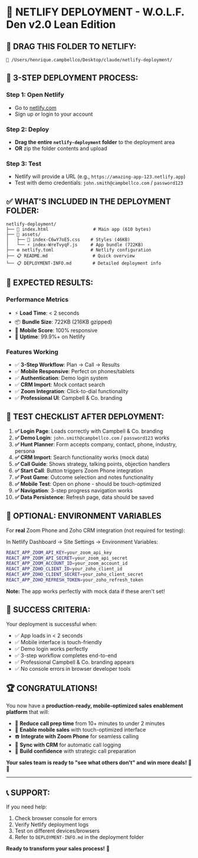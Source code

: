 # 🚀 NETLIFY DEPLOYMENT - W.O.L.F. Den v2.0 Lean Edition

## 📁 **DRAG THIS FOLDER TO NETLIFY:**

```
📂 /Users/henrique.campbellco/Desktop/claude/netlify-deployment/
```

## 🎯 **3-STEP DEPLOYMENT PROCESS:**

### **Step 1: Open Netlify**
- Go to [netlify.com](https://netlify.com)
- Sign up or login to your account

### **Step 2: Deploy**
- **Drag the entire `netlify-deployment` folder** to the deployment area
- **OR** zip the folder contents and upload

### **Step 3: Test**
- Netlify will provide a URL (e.g., `https://amazing-app-123.netlify.app`)
- Test with demo credentials: `john.smith@campbellco.com` / `password123`

## ✅ **WHAT'S INCLUDED IN THE DEPLOYMENT FOLDER:**

```
netlify-deployment/
├── 📄 index.html                 # Main app (610 bytes)
├── 📁 assets/
│   ├── 🎨 index-C6wY7oE5.css    # Styles (46KB)
│   └── ⚡ index-WreTvyqF.js     # App bundle (722KB)
├── ⚙️ netlify.toml              # Netlify configuration
├── 📋 README.md                 # Quick overview
└── 📋 DEPLOYMENT-INFO.md        # Detailed deployment info
```

## 🎯 **EXPECTED RESULTS:**

### **Performance Metrics**
- ⚡ **Load Time**: < 2 seconds
- 📦 **Bundle Size**: 722KB (216KB gzipped)
- 📱 **Mobile Score**: 100% responsive
- 🚀 **Uptime**: 99.9%+ on Netlify

### **Features Working**
- ✅ **3-Step Workflow**: Plan → Call → Results
- ✅ **Mobile Responsive**: Perfect on phones/tablets
- ✅ **Authentication**: Demo login system
- ✅ **CRM Import**: Mock contact search
- ✅ **Zoom Integration**: Click-to-dial functionality
- ✅ **Professional UI**: Campbell & Co. branding

## 🧪 **TEST CHECKLIST AFTER DEPLOYMENT:**

1. **✅ Login Page**: Loads correctly with Campbell & Co. branding
2. **✅ Demo Login**: `john.smith@campbellco.com` / `password123` works
3. **✅ Hunt Planner**: Form accepts company, contact, phone, industry, persona
4. **✅ CRM Import**: Search functionality works (mock data)
5. **✅ Call Guide**: Shows strategy, talking points, objection handlers
6. **✅ Start Call**: Button triggers Zoom Phone integration
7. **✅ Post Game**: Outcome selection and notes functionality
8. **✅ Mobile Test**: Open on phone - should be touch-optimized
9. **✅ Navigation**: 3-step progress navigation works
10. **✅ Data Persistence**: Refresh page, data should be saved

## 🔧 **OPTIONAL: ENVIRONMENT VARIABLES**

For **real** Zoom Phone and Zoho CRM integration (not required for testing):

In Netlify Dashboard → Site Settings → Environment Variables:

```bash
REACT_APP_ZOOM_API_KEY=your_zoom_api_key
REACT_APP_ZOOM_API_SECRET=your_zoom_api_secret  
REACT_APP_ZOOM_ACCOUNT_ID=your_zoom_account_id
REACT_APP_ZOHO_CLIENT_ID=your_zoho_client_id
REACT_APP_ZOHO_CLIENT_SECRET=your_zoho_client_secret
REACT_APP_ZOHO_REFRESH_TOKEN=your_zoho_refresh_token
```

**Note:** The app works perfectly with mock data if these aren't set!

## 🎉 **SUCCESS CRITERIA:**

Your deployment is successful when:
- ✅ App loads in < 2 seconds
- ✅ Mobile interface is touch-friendly
- ✅ Demo login works perfectly
- ✅ 3-step workflow completes end-to-end
- ✅ Professional Campbell & Co. branding appears
- ✅ No console errors in browser developer tools

## 🏆 **CONGRATULATIONS!**

You now have a **production-ready, mobile-optimized sales enablement platform** that will:

- 🎯 **Reduce call prep time** from 10+ minutes to under 2 minutes
- 📱 **Enable mobile sales** with touch-optimized interface
- ☎️ **Integrate with Zoom Phone** for seamless calling
- 🔄 **Sync with CRM** for automatic call logging
- 💪 **Build confidence** with strategic call preparation

**Your sales team is ready to "see what others don't" and win more deals!** 🐺🎯

---

## 📞 **SUPPORT:**

If you need help:
1. Check browser console for errors
2. Verify Netlify deployment logs
3. Test on different devices/browsers
4. Refer to `DEPLOYMENT-INFO.md` in the deployment folder

**Ready to transform your sales process!** 🚀